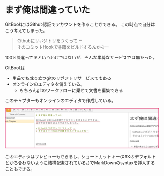 # まず俺は間違っていた

GitBookにはGithub認証でアカウントを作ることができる。
この時点で自分はこう考えてしまった。

> Githubにリポジトリをつくって ー  
> そのコミットHookで書籍をビルドするんかなー

100%間違ってるというわけではないが、そんな単純なサービスでは無かった。


GitBookは

- 単品でも成り立つgitのリポジトリサービスでもある
- オンラインのエディタを備えている。
    - もちろんgitのワークフローに乗せて文書を編集できる


このチャプターもオンラインのエディタで作成している。

![GitBook Online Editor](gitbook_webeditor.jpg)


このエディタはプレビューもできるし、ショートカットキー(OSXのデフォルトとかち合わないように結構配慮されている。)でMarkDownのsyntaxを挿入することもできる。
